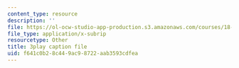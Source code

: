 ```yaml
---
content_type: resource
description: ''
file: https://ol-ocw-studio-app-production.s3.amazonaws.com/courses/18-085-computational-science-and-engineering-i-fall-2008/f641c0b28c449ac98722aab3593cdfea_UdpdZ0diXUg.srt
file_type: application/x-subrip
resourcetype: Other
title: 3play caption file
uid: f641c0b2-8c44-9ac9-8722-aab3593cdfea
---
```

